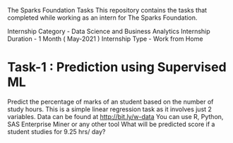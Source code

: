 The Sparks Foundation Tasks
This repository contains the tasks that completed while working as an intern for The Sparks Foundation.

Internship Category - Data Science and Business Analytics
Internship Duration - 1 Month ( May-2021 )
Internship Type - Work from Home

# Task-1 : Prediction using Supervised ML
Predict the percentage of marks of an student based on the number of study hours.
This is a simple linear regression task as it involves just 2 variables.
Data can be found at http://bit.ly/w-data
You can use R, Python, SAS Enterprise Miner or any other tool
What will be predicted score if a student studies for 9.25 hrs/ day?
